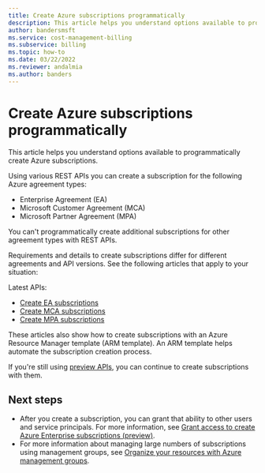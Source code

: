 ```yaml
---
title: Create Azure subscriptions programmatically
description: This article helps you understand options available to programmatically create Azure subscriptions.
author: bandersmsft
ms.service: cost-management-billing
ms.subservice: billing
ms.topic: how-to
ms.date: 03/22/2022
ms.reviewer: andalmia
ms.author: banders 
---
```


# Create Azure subscriptions programmatically

This article helps you understand options available to programmatically create Azure subscriptions.

Using various REST APIs you can create a subscription for the following Azure agreement types:

- Enterprise Agreement (EA)
- Microsoft Customer Agreement (MCA)
- Microsoft Partner Agreement (MPA)

You can't programmatically create additional subscriptions for other agreement types with REST APIs.

Requirements and details to create subscriptions differ for different agreements and API versions. See the following articles that apply to your situation:

Latest APIs:

- [Create EA subscriptions](programmatically-create-subscription-enterprise-agreement.md)
- [Create MCA subscriptions](programmatically-create-subscription-microsoft-customer-agreement.md)
- [Create MPA subscriptions](programmatically-create-subscription-microsoft-partner-agreement.md)

These articles also show how to create subscriptions with an Azure Resource Manager template (ARM template). An ARM template helps automate the subscription creation process.

If you're still using [preview APIs](programmatically-create-subscription-preview.md), you can continue to create subscriptions with them. 

## Next steps

* After you create a subscription, you can grant that ability to other users and service principals. For more information, see [Grant access to create Azure Enterprise subscriptions (preview)](grant-access-to-create-subscription.md).
* For more information about managing large numbers of subscriptions using management groups, see [Organize your resources with Azure management groups](../../governance/management-groups/overview.md).
